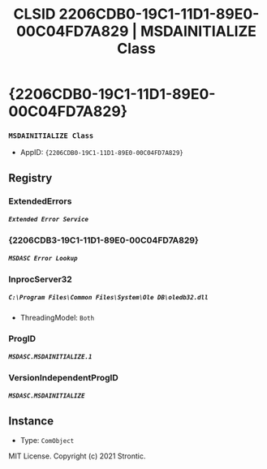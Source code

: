﻿---
title: "CLSID 2206CDB0-19C1-11D1-89E0-00C04FD7A829 | MSDAINITIALIZE Class"
excerpt: What is COM-Object CLSID 2206CDB0-19C1-11D1-89E0-00C04FD7A829?
---

# {2206CDB0-19C1-11D1-89E0-00C04FD7A829}

### `MSDAINITIALIZE Class`
* AppID: `{2206CDB0-19C1-11D1-89E0-00C04FD7A829}`

## Registry


### ExtendedErrors

##### `Extended Error Service`

### {2206CDB3-19C1-11D1-89E0-00C04FD7A829}

##### `MSDASC Error Lookup`

### InprocServer32

##### `C:\Program Files\Common Files\System\Ole DB\oledb32.dll`
* ThreadingModel: `Both`

### ProgID

##### `MSDASC.MSDAINITIALIZE.1`

### VersionIndependentProgID

##### `MSDASC.MSDAINITIALIZE`

## Instance

* Type: `ComObject`

MIT License. Copyright (c) 2021 Strontic.


